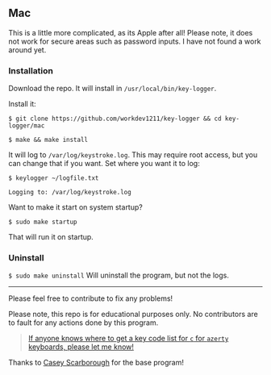 ## Mac
This is a little more complicated, as its Apple after all! Please note, it does not work for secure areas such as password inputs. I have not found a work around yet.

### Installation
Download the repo. It will install in `/usr/local/bin/key-logger`.

Install it:

`$ git clone https://github.com/workdev1211/key-logger && cd key-logger/mac`

`$ make && make install`

It will log to `/var/log/keystroke.log`. This may require root access, but you can change that if you want. Set where you want it to log:

`$ keylogger ~/logfile.txt`

`Logging to: /var/log/keystroke.log`

Want to make it start on system startup?

`$ sudo make startup`

That will run it on startup.

### Uninstall
`$ sudo make uninstall`
Will uninstall the program, but not the logs.

---

Please feel free to contribute to fix any problems!

Please note, this repo is for educational purposes only. No contributors are to fault for any actions done by this program.

> [If anyone knows where to get a key code list for `c` for `azerty` keyboards, please let me know!](https://github.com/workdev1211/key-logger/issues/29)

Thanks to [Casey Scarborough](https://github.com/caseyscarborough/keylogger) for the base program!
